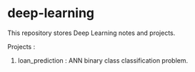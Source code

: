 # deep-learning
This repository stores  Deep Learning notes and projects. 

Projects : 
1. loan_prediction : ANN binary class classification problem. 
